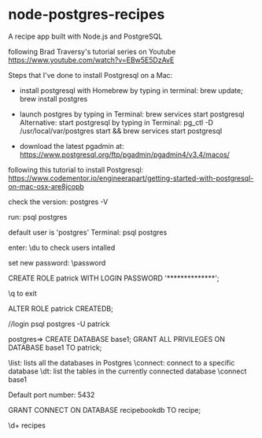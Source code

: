 # node-postgres-recipes
A recipe app built with Node.js and PostgreSQL

following Brad Traversy's tutorial series on Youtube
https://www.youtube.com/watch?v=EBw5E5DzAvE

Steps that I've done to install Postgresql on a Mac:
- install postgresql with Homebrew by typing in terminal:
brew update; brew install postgres
- launch postgres by typing in Terminal:
brew services start postgresql
Alternative:
start postgresql by typing in Terminal:
pg_ctl -D /usr/local/var/postgres start && brew services start postgresql

- download the latest pgadmin at:
https://www.postgresql.org/ftp/pgadmin/pgadmin4/v3.4/macos/

following this tutorial to install Postgresql:
https://www.codementor.io/engineerapart/getting-started-with-postgresql-on-mac-osx-are8jcopb



check the version:
postgres -V

run: psql postgres

default user is 'postgres'
Terminal:
psql postgres

enter: \du to check users intalled

set new password:
\password   

CREATE ROLE patrick WITH LOGIN PASSWORD '**************'; 

\q to exit

ALTER ROLE patrick CREATEDB;

//login
psql postgres -U patrick

postgres=> CREATE DATABASE base1;
GRANT ALL PRIVILEGES ON DATABASE base1 TO patrick;

\list: lists all the databases in Postgres
\connect: connect to a specific database
\dt: list the tables in the currently connected database
\connect base1

Default port number: 5432

GRANT CONNECT ON DATABASE recipebookdb TO recipe;

\d+ recipes
